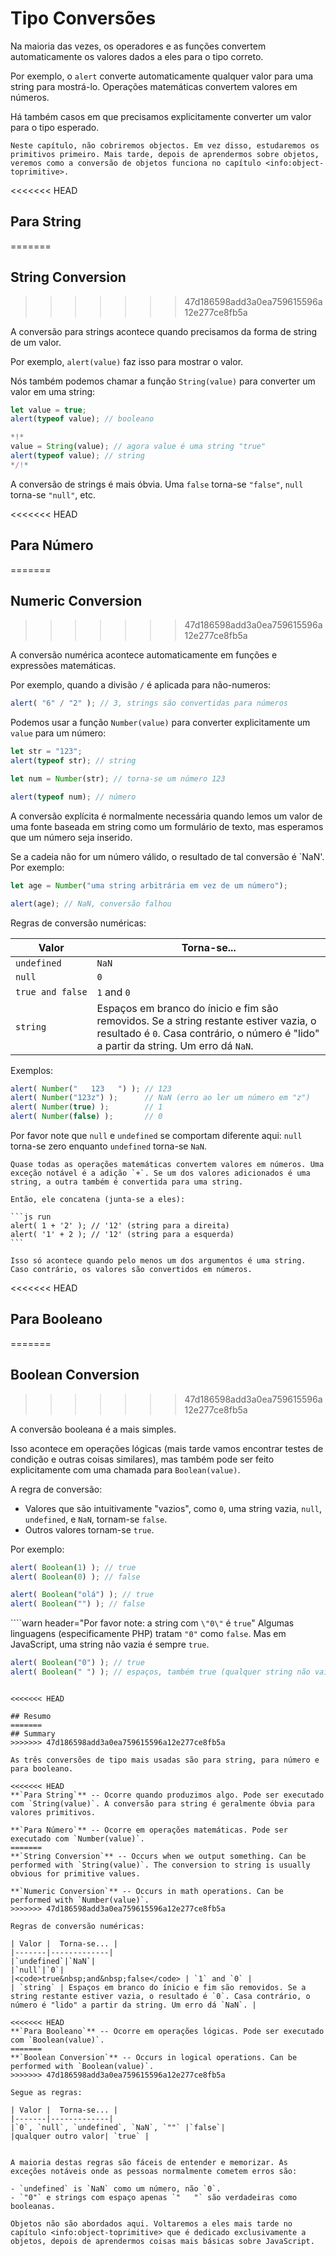 # Tipo Conversões

Na maioria das vezes, os operadores e as funções convertem automaticamente os valores dados a eles para o tipo correto. 

Por exemplo, o `alert` converte automaticamente qualquer valor para uma string para mostrá-lo. Operações matemáticas convertem valores em números.

Há também casos em que precisamos explicitamente converter um valor para o tipo esperado.

```smart header="Not talking about objects yet"
Neste capítulo, não cobriremos objectos. Em vez disso, estudaremos os primitivos primeiro. Mais tarde, depois de aprendermos sobre objetos, veremos como a conversão de objetos funciona no capítulo <info:object-toprimitive>.
```

<<<<<<< HEAD
## Para String
=======
## String Conversion
>>>>>>> 47d186598add3a0ea759615596a12e277ce8fb5a

A conversão para strings acontece quando precisamos da forma de string de um valor.

Por exemplo, `alert(value)` faz isso para mostrar o valor.

Nós também podemos chamar a função `String(value)` para converter um valor em uma string:
```js run
let value = true;
alert(typeof value); // booleano

*!*
value = String(value); // agora value é uma string "true"
alert(typeof value); // string
*/!*
```

A conversão de strings é mais óbvia. Uma `false` torna-se `"false"`, `null` torna-se `"null"`, etc.

<<<<<<< HEAD
## Para Número
=======
## Numeric Conversion
>>>>>>> 47d186598add3a0ea759615596a12e277ce8fb5a

A conversão numérica acontece automaticamente em funções e expressões matemáticas.

Por exemplo, quando a divisão `/` é aplicada para não-numeros:

```js run
alert( "6" / "2" ); // 3, strings são convertidas para números
```

Podemos usar a função `Number(value)` para converter explicitamente um `value` para um número:

```js run
let str = "123";
alert(typeof str); // string

let num = Number(str); // torna-se um número 123

alert(typeof num); // número

```

A conversão explícita é normalmente necessária quando lemos um valor de uma fonte baseada em string como um formulário de texto, mas esperamos que um número seja inserido.

Se a cadeia não for um número válido, o resultado de tal conversão é `NaN'. Por exemplo:

```js run
let age = Number("uma string arbitrária em vez de um número");

alert(age); // NaN, conversão falhou
```

Regras de conversão numéricas:

| Valor |  Torna-se... |
|-------|-------------|
|`undefined`|`NaN`|
|`null`|`0`|
|<code>true&nbsp;and&nbsp;false</code> | `1` and `0` |
| `string` | Espaços em branco do ínicio e fim são removidos. Se a string restante estiver vazia, o resultado é `0`. Casa contrário, o número é "lido" a partir da string. Um erro dá `NaN`. |

Exemplos:

```js run
alert( Number("   123   ") ); // 123
alert( Number("123z") );      // NaN (erro ao ler um número em "z")
alert( Number(true) );        // 1
alert( Number(false) );       // 0
```

Por favor note que `null` e `undefined` se comportam diferente aqui: `null` torna-se zero enquanto `undefined` torna-se `NaN`.

````smart header="Adição '+' concatenações de strings"
Quase todas as operações matemáticas convertem valores em números. Uma exceção notável é a adição `+`. Se um dos valores adicionados é uma string, a outra também é convertida para uma string.

Então, ele concatena (junta-se a eles):

```js run
alert( 1 + '2' ); // '12' (string para a direita)
alert( '1' + 2 ); // '12' (string para a esquerda)
```

Isso só acontece quando pelo menos um dos argumentos é uma string. Caso contrário, os valores são convertidos em números.
````

<<<<<<< HEAD
## Para Booleano
=======
## Boolean Conversion
>>>>>>> 47d186598add3a0ea759615596a12e277ce8fb5a

A conversão booleana é a mais simples.

Isso acontece em operações lógicas (mais tarde vamos encontrar testes de condição e outras coisas similares), mas também pode ser feito explicitamente com uma chamada para `Boolean(value)`.

A regra de conversão:

- Valores que são intuitivamente "vazios", como `0`, uma string vazia, `null`, `undefined`, e `NaN`, tornam-se `false`.
- Outros valores tornam-se `true`.

Por exemplo:

```js run
alert( Boolean(1) ); // true
alert( Boolean(0) ); // false

alert( Boolean("olá") ); // true
alert( Boolean("") ); // false
```

````warn header="Por favor note: a string com `\"0\"` é `true`"
Algumas linguagens (especificamente PHP) tratam `"0"` como `false`. Mas em JavaScript, uma string não vazia é sempre `true`.

```js run
alert( Boolean("0") ); // true
alert( Boolean(" ") ); // espaços, também true (qualquer string não vaiza é true)
```
````

<<<<<<< HEAD

## Resumo
=======
## Summary
>>>>>>> 47d186598add3a0ea759615596a12e277ce8fb5a

As três conversões de tipo mais usadas são para string, para número e para booleano.

<<<<<<< HEAD
**`Para String`** -- Ocorre quando produzimos algo. Pode ser executado com `String(value)`. A conversão para string é geralmente óbvia para valores primitivos.

**`Para Número`** -- Ocorre em operações matemáticas. Pode ser executado com `Number(value)`.
=======
**`String Conversion`** -- Occurs when we output something. Can be performed with `String(value)`. The conversion to string is usually obvious for primitive values.

**`Numeric Conversion`** -- Occurs in math operations. Can be performed with `Number(value)`.
>>>>>>> 47d186598add3a0ea759615596a12e277ce8fb5a

Regras de conversão numéricas:

| Valor |  Torna-se... |
|-------|-------------|
|`undefined`|`NaN`|
|`null`|`0`|
|<code>true&nbsp;and&nbsp;false</code> | `1` and `0` |
| `string` | Espaços em branco do ínicio e fim são removidos. Se a string restante estiver vazia, o resultado é `0`. Casa contrário, o número é "lido" a partir da string. Um erro dá `NaN`. |

<<<<<<< HEAD
**`Para Booleano`** -- Ocorre em operações lógicas. Pode ser executado com `Boolean(value)`.
=======
**`Boolean Conversion`** -- Occurs in logical operations. Can be performed with `Boolean(value)`.
>>>>>>> 47d186598add3a0ea759615596a12e277ce8fb5a

Segue as regras:

| Valor |  Torna-se... |
|-------|-------------|
|`0`, `null`, `undefined`, `NaN`, `""` |`false`|
|qualquer outro valor| `true` |


A maioria destas regras são fáceis de entender e memorizar. As exceções notáveis onde as pessoas normalmente cometem erros são:

- `undefined` is `NaN` como um número, não `0`.
- `"0"` e strings com espaço apenas `"   "` são verdadeiras como booleanas.

Objetos não são abordados aqui. Voltaremos a eles mais tarde no capítulo <info:object-toprimitive> que é dedicado exclusivamente a objetos, depois de aprendermos coisas mais básicas sobre JavaScript.
